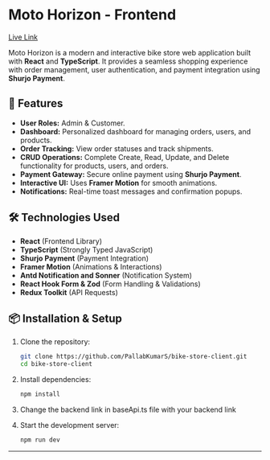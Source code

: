 # Moto Horizon - Frontend

[Live Link](https://pks-bike-store-client.vercel.app)

Moto Horizon is a modern and interactive bike store web application built with
**React** and **TypeScript**. It provides a seamless shopping experience with
order management, user authentication, and payment integration using **Shurjo
Payment**.

## 🚀 Features

- **User Roles:** Admin & Customer.
- **Dashboard:** Personalized dashboard for managing orders, users, and
  products.
- **Order Tracking:** View order statuses and track shipments.
- **CRUD Operations:** Complete Create, Read, Update, and Delete functionality
  for products, users, and orders.
- **Payment Gateway:** Secure online payment using **Shurjo Payment**.
- **Interactive UI:** Uses **Framer Motion** for smooth animations.
- **Notifications:** Real-time toast messages and confirmation popups.

## 🛠️ Technologies Used

- **React** (Frontend Library)
- **TypeScript** (Strongly Typed JavaScript)
- **Shurjo Payment** (Payment Integration)
- **Framer Motion** (Animations & Interactions)
- **Antd Notification and Sonner** (Notification System)
- **React Hook Form & Zod** (Form Handling & Validations)
- **Redux Toolkit** (API Requests)

## 📦 Installation & Setup

1. Clone the repository:
   ```sh
   git clone https://github.com/PallabKumarS/bike-store-client.git
   cd bike-store-client
   ```
2. Install dependencies:
   ```sh
   npm install
   ```
3. Change the backend link in baseApi.ts file with your backend link

4. Start the development server:
   ```sh
   npm run dev
   ```

---
